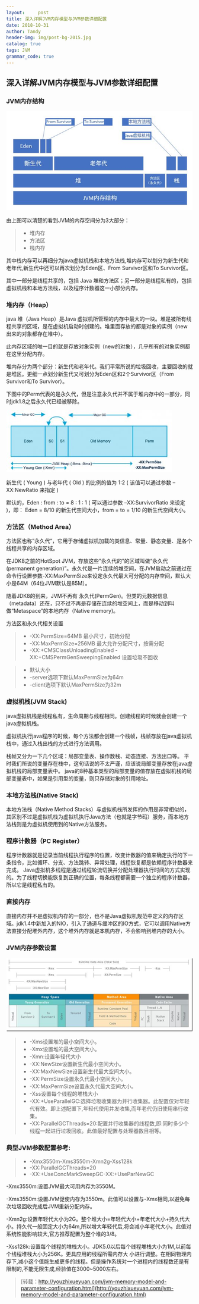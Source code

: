 ```yaml
---
layout:     post
title: 深入详解JVM内存模型与JVM参数详细配置
date: 2018-10-31
author: Tandy
header-img: img/post-bg-2015.jpg
catalog: true
tags: JVM
grammar_code: true
---
```

## 深入详解JVM内存模型与JVM参数详细配置

### JVM内存结构
![](https://raw.githubusercontent.com/tanzhouwen/tanzhouwen.github.io/master/images/jvm1.jpg)

由上图可以清楚的看到JVM的内存空间分为3大部分：

> - 堆内存
> - 方法区
> - 栈内存

其中栈内存可以再细分为java虚拟机栈和本地方法栈,堆内存可以划分为新生代和老年代,新生代中还可以再次划分为Eden区、From Survivor区和To Survivor区。

其中一部分是线程共享的，包括 Java 堆和方法区；另一部分是线程私有的，包括虚拟机栈和本地方法栈，以及程序计数器这一小部分内存。

### 堆内存（Heap）


java 堆（Java Heap）是Java 虚拟机所管理的内存中最大的一块。堆是被所有线程共享的区域，是在虚拟机启动时创建的。堆里面存放的都是对象的实例（new 出来的对象都存在堆中）。

此内存区域的唯一目的就是存放对象实例（new的对象），几乎所有的对象实例都在这里分配内存。

堆内存分为两个部分：新生代和老年代。我们平常所说的垃圾回收，主要回收的就是堆区。更细一点划分新生代又可划分为Eden区和2个Survivor区（From Survivor和To Survivor）。

下图中的Perm代表的是永久代，但是注意永久代并不属于堆内存中的一部分，同时jdk1.8之后永久代已经被移除。

![](https://raw.githubusercontent.com/tanzhouwen/tanzhouwen.github.io/master/images/jvm2.jpg)

新生代 ( Young ) 与老年代 ( Old ) 的比例的值为 1:2 ( 该值可以通过参数 –XX:NewRatio 来指定 )

默认的，Eden : from : to = 8 : 1 : 1 ( 可以通过参数 –XX:SurvivorRatio 来设定 )，即： Eden = 8/10 的新生代空间大小，from = to = 1/10 的新生代空间大小。

### 方法区（Method Area）
方法区也称”永久代“，它用于存储虚拟机加载的类信息、常量、静态变量、是各个线程共享的内存区域。

在JDK8之前的HotSpot JVM，存放这些”永久代的”的区域叫做“永久代(permanent generation)”。永久代是一片连续的堆空间，在JVM启动之前通过在命令行设置参数-XX:MaxPermSize来设定永久代最大可分配的内存空间，默认大小是64M（64位JVM默认是85M）。

随着JDK8的到来，JVM不再有 永久代(PermGen)。但类的元数据信息（metadata）还在，只不过不再是存储在连续的堆空间上，而是移动到叫做“Metaspace”的本地内存（Native memory)。

方法区和永久代相关设置
> - -XX:PermSize=64MB 最小尺寸，初始分配
> - -XX:MaxPermSize=256MB 最大允许分配尺寸，按需分配
> - -XX:+CMSClassUnloadingEnabled -XX:+CMSPermGenSweepingEnabled 设置垃圾不回收
 
> - 默认大小
> - -server选项下默认MaxPermSize为64m
> - -client选项下默认MaxPermSize为32m

### 虚拟机栈(JVM Stack)
java虚拟机栈是线程私有，生命周期与线程相同。创建线程的时候就会创建一个java虚拟机栈。

虚拟机执行java程序的时候，每个方法都会创建一个栈帧，栈帧存放在java虚拟机栈中，通过入栈出栈的方式进行方法调用。

栈帧又分为一下几个区域：局部变量表、操作数栈、动态连接、方法出口等。
平时我们所说的变量存在栈中，这句话说的不太严谨，应该说局部变量存放在java虚拟机栈的局部变量表中。
java的8种基本类型的局部变量的值存放在虚拟机栈的局部变量表中，如果是引用型的变量，则只存储对象的引用地址。

### 本地方法栈(Native Stack)
本地方法栈（Native Method Stacks）与虚拟机栈所发挥的作用是非常相似的，其区别不过是虚拟机栈为虚拟机执行Java方法（也就是字节码）服务，而本地方法栈则是为虚拟机使用到的Native方法服务。

### 程序计数器（PC Register）
程序计数器就是记录当前线程执行程序的位置，改变计数器的值来确定执行的下一条指令，比如循环、分支、方法跳转、异常处理，线程恢复都是依赖程序计数器来完成。
Java虚拟机多线程是通过线程轮流切换并分配处理器执行时间的方式实现的。为了线程切换能恢复到正确的位置，每条线程都需要一个独立的程序计数器，所以它是线程私有的。

### 直接内存
直接内存并不是虚拟机内存的一部分，也不是Java虚拟机规范中定义的内存区域。jdk1.4中新加入的NIO，引入了通道与缓冲区的IO方式，它可以调用Native方法直接分配堆外内存，这个堆外内存就是本机内存，不会影响到堆内存的大小。

### JVM内存参数设置
![](https://raw.githubusercontent.com/tanzhouwen/tanzhouwen.github.io/master/images/jvm3.jpg)

> -  -Xms设置堆的最小空间大小。
> -  -Xmx设置堆的最大空间大小。
> -  -Xmn:设置年轻代大小
> -  -XX:NewSize设置新生代最小空间大小。
> -  -XX:MaxNewSize设置新生代最大空间大小。
> -  -XX:PermSize设置永久代最小空间大小。
> -  -XX:MaxPermSize设置永久代最大空间大小。
> -  -Xss设置每个线程的堆栈大小
> -  -XX:+UseParallelGC:选择垃圾收集器为并行收集器。此配置仅对年轻代有效。即上述配置下,年轻代使用并发收集,而年老代仍旧使用串行收集。
> -  -XX:ParallelGCThreads=20:配置并行收集器的线程数,即:同时多少个线程一起进行垃圾回收。此值最好配置与处理器数目相等。

### 典型JVM参数配置参考:

 > - -Xmx3550m-Xms3550m-Xmn2g-Xss128k
 > - -XX:ParallelGCThreads=20
 > - -XX:+UseConcMarkSweepGC-XX:+UseParNewGC
 
-Xmx3550m:设置JVM最大可用内存为3550M。

-Xms3550m:设置JVM促使内存为3550m。此值可以设置与-Xmx相同,以避免每次垃圾回收完成后JVM重新分配内存。

-Xmn2g:设置年轻代大小为2G。整个堆大小=年轻代大小+年老代大小+持久代大小。持久代一般固定大小为64m,所以增大年轻代后,将会减小年老代大小。此值对系统性能影响较大,官方推荐配置为整个堆的3/8。

-Xss128k:设置每个线程的堆栈大小。JDK5.0以后每个线程堆栈大小为1M,以前每个线程堆栈大小为256K。更具应用的线程所需内存大
小进行调整。在相同物理内存下,减小这个值能生成更多的线程。但是操作系统对一个进程内的线程数还是有限制的,不能无限生成,经验值在3000~5000左右。

> [转载：http://youzhixueyuan.com/jvm-memory-model-and-parameter-configuration.html](http://youzhixueyuan.com/jvm-memory-model-and-parameter-configuration.html)
